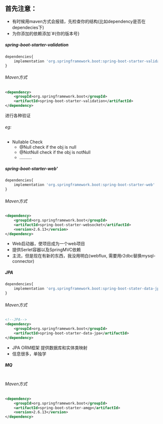 ## 首先注意：
- 有时候用maven方式会报错，先检查你的结构(比如dependency是否在dependecies下)
- 为你添加的依赖添加`<version>#{你的版本号}</version>
##### spring-boot-starter-validation
```js
dependencies{
	implementation 'org.springframework.boot:spring-boot-starter-validation'
}
```
###### Maven方式
```xml
<dependency>  
	<groupId>org.springframework.boot</groupId>  
	<artifactId>spring-boot-starter-validation</artifactId>  
</dependency>
```
进行各种验证
###### eg:
- Nullable Check
	- @Null          check if the obj is null
	- @NotNull       check if the obj is notNull
	- ..........
#####  spring-boot-starter-web'
```js
dependencies{
	implementation 'org.springframework.boot:spring-boot-starter-web'
}
```
###### Maven方式
```xml
<dependency>  
	<groupId>org.springframework.boot</groupId>  
	<artifactId>spring-boot-starter-websocket</artifactId>  
	<version>2.6.13</version>  
</dependency>
```

- Web启动器，使项目成为一个web项目
- 提供Serlet容器以及SpringMVC依赖
- 主流，但是现在有新的东西，我没用明白(webflux, 需要用r2dbc替换mysql-connector)

##### JPA
```js
dependencies{
	implementation 'org.springframework.boot:spring-boot-stater-data-jpa'
}

```
###### Maven方式
```xml
<!--JPA-->
<dependency>
	<groupId>org.springframework.boot</groupId>
    <artifactId>spring-boot-starter-data-jpa</artifactId>
</dependency>
```
- JPA ORM框架 提供数据库和实体类映射
- 信息很多，单独学

##### MQ
```js

```
###### Maven方式
```xml
<dependency>  
	<groupId>org.springframework.boot</groupId>  
	<artifactId>spring-boot-starter-amqp</artifactId>  
	<version>2.6.13</version>  
</dependency>
```






